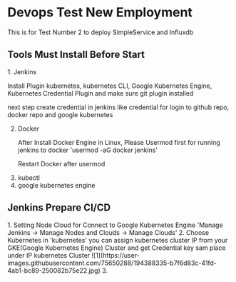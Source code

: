 # Devops Test New Employment

This is for Test Number 2 to deploy SimpleService and Influxdb

<h2>Tools Must Install Before Start</h2>
1. Jenkins
   <p> Install Plugin kubernetes, kubernetes CLI, Google Kubernetes Engine, Kubernetes Credential Plugin and make sure git plugin installed</p>
   <p>next step create credential in jenkins like credential for login to github repo, docker repo and google kubernetes</p>

2. Docker
    <p> After Install Docker Engine in Linux, Please Usermod first for running jenkins to docker 'usermod -aG docker jenkins'</p>
    <p>Restart Docker after usermod<p>
3. kubectl
4. google kubernetes engine

<h2>Jenkins Prepare CI/CD</h2>
1. Setting Node Cloud for Connect to Google Kubernetes Engine 'Manage Jenkins -> Manage Nodes and Clouds -> Manage Clouds'
2. Choose Kubernetes in 'kubernetes' you can assign kubernetes cluster IP from your GKE(Google Kubernetes Engine) Cluster and get Credential key sam place under IP kubernetes Cluster
            ![1](https://user-images.githubusercontent.com/75650288/194388335-b7f6d83c-41fd-4ab1-bc89-250082b75e22.jpg)
3. 




